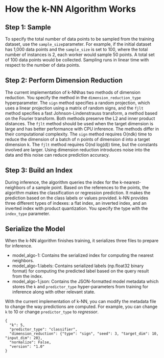 # How the k\-NN Algorithm Works<a name="kNN_how-it-works"></a>

## Step 1: Sample<a name="step1-k-NN-sampling"></a>

To specify the total number of data points to be sampled from the training dataset, use the `sample_size`parameter\. For example, if the initial dataset has 1,000 data points and the `sample_size` is set to 100, where the total number of instances is 2, each worker would sample 50 points\. A total set of 100 data points would be collected\. Sampling runs in linear time with respect to the number of data points\. 

## Step 2: Perform Dimension Reduction<a name="step2-kNN-dim-reduction"></a>

The current implementation of k\-NNhas two methods of dimension reduction\. You specify the method in the `dimension_reduction_type` hyperparameter\. The `sign` method specifies a random projection, which uses a linear projection using a matrix of random signs, and the `fjlt` method specifies a fast Johnson\-Lindenstrauss transform, a method based on the Fourier transform\. Both methods preserve the L2 and inner product distances\. The `fjlt` method should be used when the target dimension is large and has better performance with CPU inference\. The methods differ in their computational complexity\. The `sign` method requires O\(ndk\) time to reduce the dimension of a batch of n points of dimension d into a target dimension k\. The `fjlt` method requires O\(nd log\(d\)\) time, but the constants involved are larger\. Using dimension reduction introduces noise into the data and this noise can reduce prediction accuracy\.

## Step 3: Build an Index<a name="step3-kNN-build-index"></a>

During inference, the algorithm queries the index for the k\-nearest\-neighbors of a sample point\. Based on the references to the points, the algorithm makes the classification or regression prediction\. It makes the prediction based on the class labels or values provided\. k\-NN provides three different types of indexes: a flat index, an inverted index, and an inverted index with product quantization\. You specify the type with the `index_type` parameter\.

## Serialize the Model<a name="kNN-model-serialization"></a>

When the k\-NN algorithm finishes training, it serializes three files to prepare for inference\. 
+ model\_algo\-1: Contains the serialized index for computing the nearest neighbors\.
+ model\_algo\-1\.labels: Contains serialized labels \(np\.float32 binary format\) for computing the predicted label based on the query result from the index\.
+ model\_algo\-1\.json: Contains the JSON\-formatted model metadata which stores the `k` and `predictor_type` hyper\-parameters from training for inference along with other relevant state\.

With the current implementation of k\-NN, you can modify the metadata file to change the way predictions are computed\. For example, you can change `k` to 10 or change `predictor_type` to *regressor*\.

```
{
  "k": 5,
  "predictor_type": "classifier",
  "dimension_reduction": {"type": "sign", "seed": 3, "target_dim": 10, "input_dim": 20},
  "normalize": False,
  "version": "1.0"
}
```